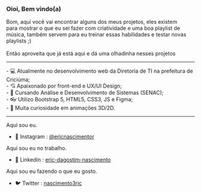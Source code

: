 
 <h3>Oioi, Bem vindo(a)</h3>
 
 Bom, aqui você vai encontrar alguns dos meus projetos, eles existem <br>
 para mostrar o que eu sei fazer com criatividade e uma boa playlist de <br>
 música, também servem para eu treinar essas habilidades e testar novas <br> 
 playlists ;) <br> <br>
 Então aproveita que já está aqui e dá uma olhadinha nesses projetos
<hr></hr>
- 💻 Atualmente no desenvolvimento web da Diretoria de TI na prefeitura de Criciúma; <br>
- 💘 Apaixonado por front-end e UX/UI Design; <br>
- 📜 Cursando Análise e Desenvolvimento de Sistemas (SENAC); <br>
- 👓 Utilizo Bootstrap 5, HTML5, CSS3, JS e Figma; <br>
- 🤔 Muita curiosidade em animações 3D/2D. <br>
<hr></hr>
Aqui sou eu.

  * 📸 Instagram : <a href="https://www.instagram.com/ericnascimentr/">@ericnascimentor</a><br>

Aqui sou eu no trabalho.

  * 💬 Linkedin : <a href="https://www.linkedin.com/in/eric-dagostim-nascimento/">eric-dagostim-nascimento</a> <br>

Aqui sou eu fazendo o que eu gosto.

* 🐦 Twitter : <a href="https://twitter.com/nascimento3ric">nascimento3ric</a> <br>
